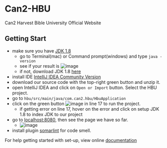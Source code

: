 # Can2-HBU
Can2 Harvest Bible University Official Website

## Getting Start
* make sure you have [JDK 1.8](https://www.oracle.com/java/technologies/javase-downloads.html)
  * go to Terminal(mac) or Command prompt(windows) and type `java -version`
  * see if your result is ![image](https://user-images.githubusercontent.com/25126842/92426661-62244800-f13f-11ea-8c4a-05d423eed3f0.png)
  * if not, download JDK 1.8 [here](https://www.oracle.com/java/technologies/javase/javase-jdk8-downloads.html)
* install IDE [IntelliJ IDEA Community Version](https://www.jetbrains.com/idea/)
* download our source code with the top-right green button and unzip it.
* open IntelliJ IDEA and click on `Open or Import` button. Select the HBU project.
* go to `hbu/src/main/java/com.can2.hbu/HbuApplication`
* click on the green button ![image](https://user-images.githubusercontent.com/25126842/92342320-5ff5b700-f075-11ea-8f5c-d2fc968160fd.png)
 in line 17 to run the project.
  * if getting error on line 17, hover on the error and click on setup JDK 1.8 to index JDK to our project
* go to [localhost:8080](http://localhost:8080/), then see the page we have so far.
  * ![image](https://user-images.githubusercontent.com/25126842/92342244-1d33df00-f075-11ea-92f3-88c8e73f82df.png)
* install plugin [somarlint](https://www.sonarlint.org/intellij/) for code smell.

For help getting started with set-up, view online [documentation](https://spring.io/guides/gs/spring-boot/)
